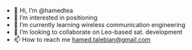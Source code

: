 - 👋 Hi, I’m @hamedtea
- 👀 I’m interested in positioning
- 🌱 I’m currently learning wireless communication engineering
- 💞️ I’m looking to collaborate on Leo-based sat. development
- 📫 How to reach me hamed.talebian@gmail.com

<!---
hamedtea/hamedtea is a ✨ special ✨ repository because its `README.md` (this file) appears on your GitHub profile.
You can click the Preview link to take a look at your changes.
--->
